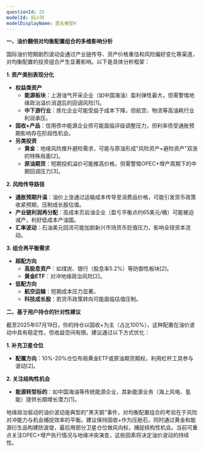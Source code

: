 ```yaml
---
questionId: 25
modelId: 蚂小财
modelDisplayName: 匿名模型H
---
```

**一、油价翻倍对均衡配置组合的多维影响分析**

国际油价短期剧烈波动会通过产业链传导、资产价格重估和风险偏好变化等渠道，对均衡配置的投资组合产生显著影响。以下是具体分析框架：

**1. 资产类别表现分化**

- **权益类资产**
  - **能源板块**：上游油气开采企业（如中国海油）盈利弹性最大，但需警惕地缘政治溢价消退后的回调风险[1]。
  - **中下游行业**：炼化企业可能受益于成本下降，但航空、物流等高油耗行业利润承压。
- **固收+产品**：信用债中能源企业债可能面临评级调整压力，但利率债受通胀预期影响存在阶段性机会。
- **另类投资**
  - **黄金**：地缘风险推升避险需求，可能与原油形成"风险资产+避险资产"双涨的特殊局面[2]。
  - **原油期货**：短期投机溢价可能推高价格，但需警惕OPEC+增产周期下的中期回调压力[3]。

**2. 风险传导路径**

- **通胀预期升温**：油价上涨通过运输成本传导至消费品价格，可能引发货币政策收紧预期，压制成长股估值。
- **产业链利润再分配**：高成本页岩油企业（盈亏平衡点约65美元/桶）可能被迫减产，利好低成本产油国。
- **汇率波动**：石油美元回流可能加剧新兴市场货币贬值压力，影响全球资本流动。

**3. 组合再平衡需求**

- **超配方向**
  - **高股息资产**：如煤炭、银行（股息率5.2%）等防御性板块[2]。
  - **黄金ETF**：对冲地缘政治风险[2]。
- **低配方向**
  - **航空运输**：短期成本压力显著。
  - **科技成长股**：若货币政策转向可能面临估值压制。

**二、基于用户持仓的针对性建议**

截至2025年07月19日，你的持仓以固收+为主（占比100%），这种配置在油价波动中具有稳定性，但收益空间有限。建议通过以下方式优化：

**1. 补充卫星仓位**

- **配置方向**：10%-20%仓位布局黄金ETF或原油期货期权，利用杠杆工具参与波动[2]。

**2. 关注结构性机会**

- **能源转型标的**：如中国海油等传统能源企业，其新能源业务（海上风电、氢能）提供长期增长潜力[1]。

地缘政治驱动的油价波动是典型的"黑天鹅"事件，对均衡配置组合的考验在于风险对冲能力与机会捕捉效率的平衡。建议保持固收+作为压舱石，同时通过黄金和能源衍生品构建防波堤，最后用部分卫星仓位做风向标，捕捉结构性机会。当前可重点关注OPEC+增产执行情况与地缘冲突演变，这些因素将决定油价波动的持续性。